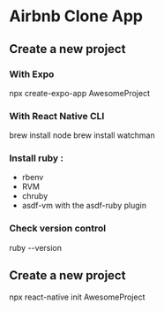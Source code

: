 # Airbnb Clone App

## Create a new project 

### With Expo 

npx create-expo-app AwesomeProject

### With React Native CLI

brew install node
brew install watchman

### Install ruby :

- rbenv
- RVM
- chruby
- asdf-vm with the asdf-ruby plugin

### Check version control

ruby --version

## Create a new project 

npx react-native init AwesomeProject
